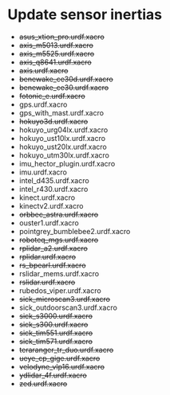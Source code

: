 # Update sensor inertias
- ~~asus_xtion_pro.urdf.xacro~~
- ~~axis_m5013.urdf.xacro~~
- ~~axis_m5525.urdf.xacro~~
- ~~axis_q8641.urdf.xacro~~
- ~~axis.urdf.xacro~~
- ~~benewake_ce30d.urdf.xacro~~
- ~~benewake_ce30.urdf.xacro~~
- ~~fotonic_e.urdf.xacro~~
- gps.urdf.xacro
- gps_with_mast.urdf.xacro
- ~~hokuyo3d.urdf.xacro~~
- hokuyo_urg04lx.urdf.xacro
- hokuyo_ust10lx.urdf.xacro
- hokuyo_ust20lx.urdf.xacro
- hokuyo_utm30lx.urdf.xacro
- imu_hector_plugin.urdf.xacro
- imu.urdf.xacro
- intel_d435.urdf.xacro
- intel_r430.urdf.xacro
- kinect.urdf.xacro
- kinectv2.urdf.xacro
- ~~orbbec_astra.urdf.xacro~~
- ouster1.urdf.xacro
- pointgrey_bumblebee2.urdf.xacro
- ~~roboteq_mgs.urdf.xacro~~
- ~~rplidar_a2.urdf.xacro~~
- ~~rplidar.urdf.xacro~~
- ~~rs_bpearl.urdf.xacro~~
- rslidar_mems.urdf.xacro
- ~~rslidar.urdf.xacro~~
- rubedos_viper.urdf.xacro
- ~~sick_microscan3.urdf.xacro~~
- sick_outdoorscan3.urdf.xacro
- ~~sick_s3000.urdf.xacro~~
- ~~sick_s300.urdf.xacro~~
- ~~sick_tim551.urdf.xacro~~
- ~~sick_tim571.urdf.xacro~~
- ~~teraranger_tr_duo.urdf.xacro~~
- ~~ueye_cp_gige.urdf.xacro~~
- ~~velodyne_vlp16.urdf.xacro~~
- ~~ydlidar_4f.urdf.xacro~~
- ~~zed.urdf.xacro~~
